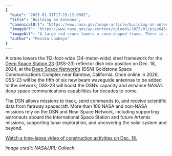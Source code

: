 ```yaml
---
{
  "date": "2025-01-31T17:15:12.000Z",
  "title": "Building an Antenna",
  "canonicalUrl": "https://www.nasa.gov/image-article/building-an-antenna/",
  "imageUrl": "https://www.nasa.gov/wp-content/uploads/2025/01/pia26454orig.jpg",
  "imageAlt": "A large red crane lowers a cone-shaped frame. There is a large white metal structure behind it that has stairs running around it, all the way to the top. In the background at left, a completed antenna faces away from us. Farther away in the background are brown mountains.",
  "author": "Monika Luabeya"
}
---
```


A crane lowers the 112-foot-wide (34-meter-wide) steel framework for the [Deep Space Station 23](https://www.nasa.gov/centers-and-facilities/jpl/nasas-new-deep-space-network-antenna-has-its-crowning-moment/) (DSS-23) reflector dish into position on Dec. 18, 2024, at the [Deep Space Network’s](https://www.nasa.gov/communicating-with-missions/dsn/) (DSN) Goldstone Space Communications Complex near Barstow, California. Once online in 2026, DSS-23 will be the fifth of six new beam waveguide antennas to be added to the network; DSS-23 will boost the DSN’s capacity and enhance NASA’s deep space communications capabilities for decades to come.

The DSN allows missions to track, send commands to, and receive scientific data from faraway spacecraft. More than 100 NASA and non-NASA missions rely on the DSN and Near Space Network, including supporting astronauts aboard the International Space Station and future Artemis missions, supporting lunar exploration, and uncovering the solar system and beyond.

[Watch a time-lapse video of construction activities on Dec. 18.](https://youtu.be/zbyPCnHsXME?list=PLTiv_XWHnOZoPT2VCxZJOF7Vg1VTNuGj4)

_Image credit: NASA/JPL-Caltech_
